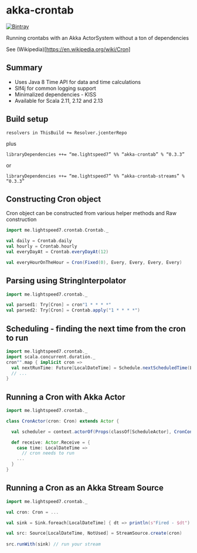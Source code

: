 # akka-crontab
[![Bintray](https://img.shields.io/bintray/v/lightspeed7/maven/akka-crontab.svg?maxAge=2592000)](https://bintray.com/lightspeed7/maven/akka-crontab)

Running crontabs with an Akka ActorSystem without a ton of dependencies

See (Wikipedia)[https://en.wikipedia.org/wiki/Cron]

## Summary 
* Uses Java 8 Time API for data and time calculations
* Slf4j for common logging support 
* Minimalized dependencies - KISS 
* Available for Scala 2.11, 2.12 and 2.13 

## Build setup 
```
resolvers in ThisBuild += Resolver.jcenterRepo
```
plus 

```
libraryDependencies ++= “me.lightspeed7” %% “akka-crontab” % “0.3.3”
```
or
```
libraryDependencies ++= “me.lightspeed7” %% “akka-crontab-streams” % “0.3.3”
```

## Constructing Cron object

Cron object can be constructed from various helper methods and Raw construction

```scala
import me.lightspeed7.crontab.Crontab._

val daily = Crontab.daily
val hourly = Crontab.hourly 
val everyDayAt = Crontab.everyDayAt(12)

val everyHourOnTheHour = Cron(Fixed(0), Every, Every, Every, Every) 
```

## Parsing using StringInterpolator
```scala
import me.lightspeed7.crontab._

val parsed1: Try[Cron] = cron"1 * * * *"
val parsed2: Try[Cron] = Crontab.apply("1 * * * *")

```

## Scheduling - finding the next time from the cron to run

```scala
import me.lightspeed7.crontab._
import scala.concurrent.duration._
cron"".map { implicit cron =>
  val nextRunTime: Future[LocalDateTime] = Schedule.nextScheduledTime(LocalDateTime.now, 5 seconds)
  // ...
}
```

## Running a Cron with Akka Actor 
```scala
import me.lightspeed7.crontab._

class CronActor(cron: Cron) extends Actor {

  val scheduler = context.actorOf(Props(classOf[ScheduleActor], CronConfig(self, cron)))

  def receive: Actor.Receive = {
    case time: LocalDateTime =>
      // cron needs to run
    ...  
  }
}

```


## Running a Cron as an Akka Stream Source 

```scala
import me.lightspeed7.crontab._

val cron: Cron = ... 

val sink = Sink.foreach[LocalDateTime] { dt => println(s"Fired - $dt") }

val src: Source[LocalDateTime, NotUsed] = StreamSource.create(cron)
    
src.runWith(sink) // run your stream

```
